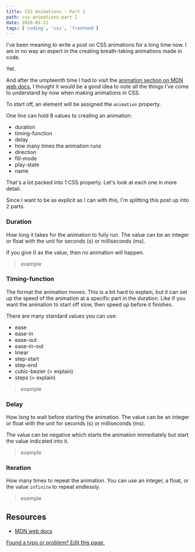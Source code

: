 ```yaml
---
title: CSS Animations - Part 1
path: css-animations-part-1
date: 2020-05-22
tags: ['coding', 'css', 'frontend']
---
```


I've been meaning to write a post on CSS animations for a long time now. I am in no way an expert in the creating breath-taking animations made in code.

Yet.

And after the umpteenth time I had to visit the [animation section on MDN web docs](https://developer.mozilla.org/en-US/docs/Web/CSS/animation), I thought it would be a good idea to note all the things I've come to understand by now when making animations in CSS.

To start off, an element will be assigned the `animation` property.

One line can hold 8 values to creating an animation:

- duration
- timing-function
- delay
- how many times the animation runs
- direction
- fill-mode
- play-state
- name

That's a lot packed into 1 CSS property. Let's look at each one in more detail.

Since I want to be as explicit as I can with this, I'm splitting this post up into 2 parts.

### Duration

How long it takes for the animation to fully run. The value can be an integer or float with the unit for seconds (s) or milliseconds (ms).

If you give 0 as the value, then no animation will happen.

> example

### Timing-function

The format the animation moves. This is a bit hard to explain, but it can set up the speed of the animation at a specific part in the duration. Like if you want the animation to start off slow, then speed up before it finishes.

There are many standard values you can use:

- ease
- ease-in
- ease-out
- ease-in-out
- linear
- step-start
- step-end
- cubic-bezier (> explain)
- steps (> explain)

> example

### Delay

How long to wait before starting the animation. The value can be an integer or float with the unit for seconds (s) or milliseconds (ms).

The value can be negative which starts the animation immediately but start the value indicated into it.

> example

### Iteration

How many times to repeat the animation. You can use an integer, a float, or the value `infinite` to repeat endlessly.

> example

## Resources

- [MDN web docs](https://developer.mozilla.org/en-US/docs/Web/CSS/animation)

[Found a typo or problem? Edit this page.](https://github.com/Dana94/website/blob/master/blog/)
